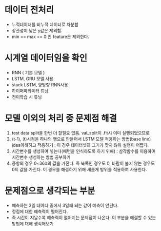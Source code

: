 # 데이터 전처리 
- 누적데이터를 비누적 데이터로 차분함
- 상관성이 낮은 y값은 제외함. 
- min == max == 0 인 feature은 제외한다. 

# 시계열 데이터임을 확인
- RNN ( 기본 모델 )
- LSTM, GRU 모델 사용
- stack LSTM, 양방향 RNN사용
- 하이퍼파라미터 튜닝
- 전이학습 시 튜닝

# 모델 이외의 처리 중 문제점 해결 
1. test data split을 한번 더 할필요 없음. val_split이 .fit시 이미 실행되었으므로
2. (t-1), (t)시점을 하나의 행으로 만들어서 LSTM 모델 적용하는 방법(base line) idea이해하고 적용하기 : 이 경우 데이터셋의 크기가 맞지 않아 실행이 어렵다. 
3. 시간변수를 생성하여 넣는다(패턴을 인식하도록 하기 위해) : 삼각함수를 이용하여 시간변수 생성하는 방법 공부하기 
4. 풍향의 경우 0~360의 값을 가진다. 즉 북쪽인 경우도 0, 바람이 불지 않는 경우도 0의 값을 가진다. 이 경우를 해결하기 위해 새롭게 방위를 적용하여 사용한다. 

# 문제점으로 생각되는 부분
- 예측하는 3일 데이터 중에서 3일째 되는 값이 예측이 안된다. 
- 정점에 대한 예측력이 떨어진다. 
- 즉 시간이 지날수록 예측력이 떨어지는 문제점이 나온다. 이 부분을 해결할 수 있는 방법에 대해 생각해보기 